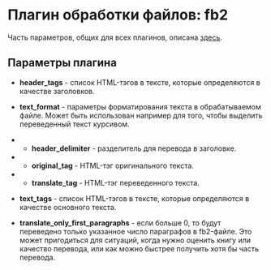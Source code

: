 # Плагин обработки файлов: fb2

Часть параметров, общих для всех плагинов, описана [здесь](../processing_files.md).

## Параметры плагина

* **header_tags** - список HTML-тэгов в тексте, которые определяются в качестве заголовков.


* **text_format** - параметры форматирования текста в обрабатываемом файле.
  Может быть использован например для того, чтобы выделить переведенный текст курсивом.
* * **header_delimiter** - разделитель для перевода в заголовке.
* * **original_tag** - HTML-тэг оригинального текста.
* * **translate_tag** - HTML-тэг переведенного текста.


* **text_tags** - список HTML-тэгов в тексте, которые определяются в качестве основного текста.


* **translate_only_first_paragraphs** - если больше 0, то будут переведено только указанное число параграфов в fb2-файле.
  Это может пригодиться для ситуаций, когда нужно оценить книгу или качество перевода, или как можно быстрее получить хотя бы часть перевода.